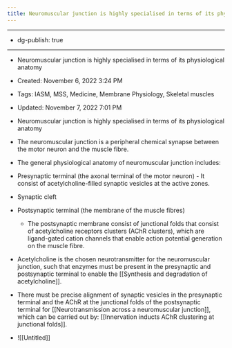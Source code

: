 ```yaml
---
title: Neuromuscular junction is highly specialised in terms of its physiological anatomy
---
```


- --

- dg-publish: true

- --

- Neuromuscular junction is highly specialised in terms of its physiological anatomy

- Created: November 6, 2022 3:24 PM

- Tags: IASM, MSS, Medicine, Membrane Physiology, Skeletal muscles

- Updated: November 7, 2022 7:01 PM

- Neuromuscular junction is highly specialised in terms of its physiological anatomy

- The neuromuscular junction is a peripheral chemical synapse between the motor neuron and the muscle fibre. 

- The general physiological anatomy of neuromuscular junction includes:

- Presynaptic terminal (the axonal terminal of the motor neuron) - It consist of acetylcholine-filled synaptic vesicles at the active zones.

- Synaptic cleft

- Postsynaptic terminal (the membrane of the muscle fibres)
	 - The postsynaptic membrane consist of junctional folds that consist of acetylcholine receptors clusters (AChR clusters), which are ligand-gated cation channels that enable action potential generation on the muscle fibre.

- Acetylcholine is the chosen neurotransmitter for the neuromuscular junction, such that enzymes must be present in the presynaptic and postsynaptic terminal to enable the [[Synthesis and degradation of acetylcholine]].

- There must be precise alignment of synaptic vesicles in the presynaptic terminal and the AChR at the junctional folds of the postsynaptic terminal for [[Neurotransmission across a neuromuscular junction]], which can be carried out by: [[Innervation inducts AChR clustering at junctional folds]].

- ![[Untitled]]
